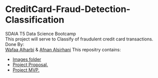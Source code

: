 # CreditCard-Fraud-Detection-Classification
SDAIA T5 Data Science Bootcamp
<br/>
This project will serve to Classify of fraudulent credit card transactions.
<br/>
 Done By:
 <br/>
 [Wafaa Alharbi](https://github.com/Wafaa-Alharbi) & [Afnan Alsirhani](https://github.com/AfnanAlsirhani)
 This repositry contains:
- [Images folder](https://github.com/Wafaa-Alharbi/CreditCard-Fraud-Detection-Classification/tree/main/images)
- [Project Proposal.](https://github.com/Wafaa-Alharbi/CreditCard-Fraud-Detection-Classification/blob/main/CreditCard-Fraud-Proposal.md)
- [Project MVP.](https://github.com/Wafaa-Alharbi/CreditCard-Fraud-Detection-Classification/blob/main/CreditCard-Fraud-Detection-MVP.md)


